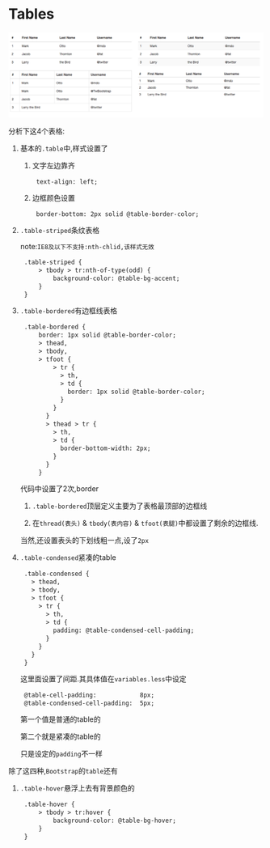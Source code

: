 # Tables

![Tables效果](QQ20151216-2.png)

分析下这4个表格:

1. 基本的`.table`中,样式设置了

    1. 文字左边靠齐

            text-align: left;
        
    2. 边框颜色设置        

            border-bottom: 2px solid @table-border-color;
         
2. `.table-striped`条纹表格

    note:`IE8及以下不支持:nth-chlid,该样式无效`

        .table-striped {
            > tbody > tr:nth-of-type(odd) {
                background-color: @table-bg-accent;
            }
        }
3. `.table-bordered`有边框线表格

        .table-bordered {
            border: 1px solid @table-border-color;
            > thead,
            > tbody,
            > tfoot {
                > tr {
                  > th,
                  > td {
                    border: 1px solid @table-border-color;
                  }
                }
              }
              > thead > tr {
                > th,
                > td {
                  border-bottom-width: 2px;
                }
              }
            }
     代码中设置了2次,border
    
    1. `.table-bordered`顶层定义主要为了表格最顶部的边框线
    
    2. 在`thread(表头)` & `tbody(表内容)` & `tfoot(表腿)`中都设置了剩余的边框线.
    
    当然,还设置表头的下划线粗一点,设了`2px`        
            
4. `.table-condensed`紧凑的table
    
        .table-condensed {
          > thead,
          > tbody,
          > tfoot {
            > tr {
              > th,
              > td {
                padding: @table-condensed-cell-padding;
              }
            }
          }
        }

    这里面设置了间距.其具体值在`variables.less`中设定
    
        @table-cell-padding:            8px;
        @table-condensed-cell-padding:  5px;
        
    第一个值是普通的table的
    
    第二个就是紧凑的table的
    
    只是设定的`padding`不一样    

除了这四种,`Bootstrap`的`table`还有

1. `.table-hover`悬浮上去有背景颜色的

        .table-hover {
            > tbody > tr:hover {
                background-color: @table-bg-hover;
            }
        }














